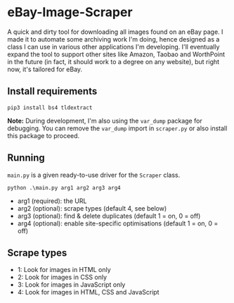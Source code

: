 #  eBay-Image-Scraper

A quick and dirty tool for downloading all images found on an eBay page. I made it to automate some archiving work I'm doing, hence designed as a class I can use in various other applications I'm developing. I'll eventually expand the tool to support other sites like Amazon, Taobao and WorthPoint in the future (in fact, it should work to a degree on any website), but right now, it's tailored for eBay.

## Install requirements

    pip3 install bs4 tldextract

__Note:__ During development, I'm also using the `var_dump` package for debugging. You can remove the `var_dump` import in `scraper.py` or also install this package to proceed.

## Running

`main.py` is a given ready-to-use driver for the `Scraper` class.

    python .\main.py arg1 arg2 arg3 arg4

* arg1 (required): the URL
* arg2 (optional): scrape types (default 4, see below)
* arg3 (optional): find & delete duplicates (default 1 = on, 0 = off)
* arg4 (optional): enable site-specific optimisations (default 1 = on, 0 = off)

## Scrape types

* 1: Look for images in HTML only
* 2: Look for images in CSS only
* 3: Look for images in JavaScript only
* 4: Look for images in HTML, CSS and JavaScript 